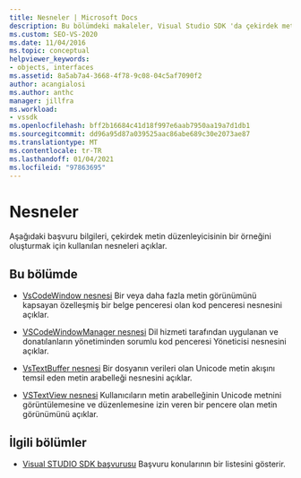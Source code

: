 ```yaml
---
title: Nesneler | Microsoft Docs
description: Bu bölümdeki makaleler, Visual Studio SDK 'da çekirdek metin Düzenleyicisi 'nin bir örneğini oluşturmak için kullanılan nesnelerle ilgili başvuru bilgileri sağlar.
ms.custom: SEO-VS-2020
ms.date: 11/04/2016
ms.topic: conceptual
helpviewer_keywords:
- objects, interfaces
ms.assetid: 8a5ab7a4-3668-4f78-9c08-04c5af7090f2
author: acangialosi
ms.author: anthc
manager: jillfra
ms.workload:
- vssdk
ms.openlocfilehash: bff2b16684c41d18f997e6aab7950aa19a7d1db1
ms.sourcegitcommit: dd96a95d87a039525aac86abe689c30e2073ae87
ms.translationtype: MT
ms.contentlocale: tr-TR
ms.lasthandoff: 01/04/2021
ms.locfileid: "97863695"
---
```

# <a name="objects"></a>Nesneler
Aşağıdaki başvuru bilgileri, çekirdek metin düzenleyicisinin bir örneğini oluşturmak için kullanılan nesneleri açıklar.

## <a name="in-this-section"></a>Bu bölümde
- [VsCodeWindow nesnesi](../extensibility/vscodewindow-object.md) Bir veya daha fazla metin görünümünü kapsayan özelleşmiş bir belge penceresi olan kod penceresi nesnesini açıklar.

- [VSCodeWindowManager nesnesi](../extensibility/vscodewindowmanager-object.md) Dil hizmeti tarafından uygulanan ve donatılanların yönetiminden sorumlu kod penceresi Yöneticisi nesnesini açıklar.

- [VsTextBuffer nesnesi](../extensibility/vstextbuffer-object.md) Bir dosyanın verileri olan Unicode metin akışını temsil eden metin arabelleği nesnesini açıklar.

- [VSTextView nesnesi](../extensibility/vstextview-object.md) Kullanıcıların metin arabelleğinin Unicode metnini görüntülemesine ve düzenlemesine izin veren bir pencere olan metin görünümünü açıklar.

## <a name="related-sections"></a>İlgili bölümler
- [Visual STUDIO SDK başvurusu](../extensibility/visual-studio-sdk-reference.md) Başvuru konularının bir listesini gösterir.
